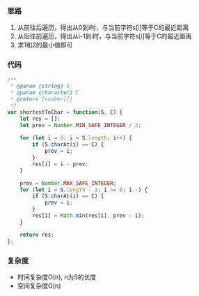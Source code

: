 ### 思路

1. 从前往后遍历，得出从0到i时，与当前字符s[i]等于C的最近距离
2. 从后往前遍历，得出从i-1到i时，与当前字符s[i]等于C的最近距离
3. 求1和2的最小值即可

### 代码
```javascript
/**
 * @param {string} S
 * @param {character} C
 * @return {number[]}
 */
var shortestToChar = function(S, C) {
    let res = [];
    let prev = Number.MIN_SAFE_INTEGER / 2;
    
    for (let i = 0; i < S.length; i++) {
        if (S.charAt(i) == C) {
            prev = i;
        }
        res[i] = i - prev;
    }

    prev = Number.MAX_SAFE_INTEGER;
    for (let i = S.length - 1; i >= 0; i--) {
        if (S.charAt(i) == C) {
            prev = i;
        }
        res[i] = Math.min(res[i], prev - i);
    }

    return res;
};
```
### 复杂度
* 时间复杂度O(n), n为S的长度
* 空间复杂度O(n)